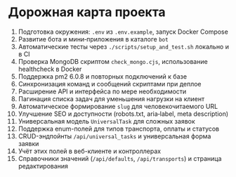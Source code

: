 <!-- Назначение файла: краткий план развития проекта. -->

# Дорожная карта проекта

1. Подготовка окружения: `.env` из `.env.example`, запуск Docker Compose
2. Развитие бота и мини‑приложения в каталоге `bot`
3. Автоматические тесты через `./scripts/setup_and_test.sh` локально и в CI
4. Проверка MongoDB скриптом `check_mongo.cjs`, использование healthcheck в Docker
5. Поддержка pm2 6.0.8 и повторных подключений к базе
6. Синхронизация команд и сообщений скриптами при деплое
7. Расширение API и интерфейса по мере необходимости
8. Пагинация списка задач для уменьшения нагрузки на клиент
9. Автоматическое формирование `slug` для человекочитаемого URL
10. Улучшение SEO и доступности (robots.txt, aria‑label, meta description)
11. Универсальная модель `UniversalTask` для сложных заявок
12. Поддержка enum-полей для типов транспорта, оплаты и статусов
13. CRUD-эндпойнты `/api/universal_tasks` и универсальная форма заявки
14. Учёт этих полей в веб-клиенте и контроллерах
15. Справочники значений (`/api/defaults`, `/api/transports`) и страница редактирования
